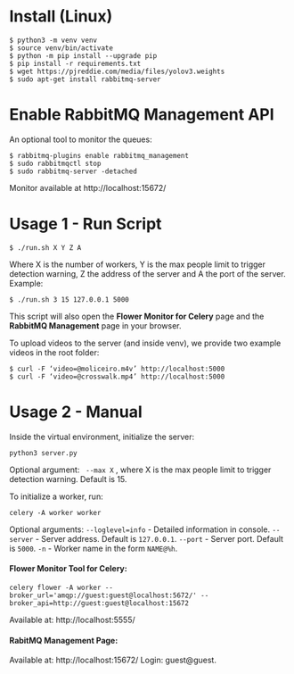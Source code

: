 # Install (Linux)

```
$ python3 -m venv venv
$ source venv/bin/activate
$ python -m pip install --upgrade pip
$ pip install -r requirements.txt
$ wget https://pjreddie.com/media/files/yolov3.weights
$ sudo apt-get install rabbitmq-server
```
 
# Enable RabbitMQ Management API
An optional tool to monitor the queues:
```
$ rabbitmq-plugins enable rabbitmq_management
$ sudo rabbitmqctl stop
$ sudo rabbitmq-server -detached
```
Monitor available at http://localhost:15672/


# Usage 1 - Run Script
```
$ ./run.sh X Y Z A
```
Where X is the number of workers, Y is the max people limit to trigger detection warning, Z the address of the server and A the port of the server.
Example:
```
$ ./run.sh 3 15 127.0.0.1 5000
```
This script will also open the **Flower Monitor for Celery** page and the **RabbitMQ Management** page in your browser.

To upload videos to the server (and inside venv), we provide two example videos in the root folder:
```
$ curl -F ‘video=@moliceiro.m4v’ http://localhost:5000
$ curl -F ‘video=@crosswalk.mp4’ http://localhost:5000
```
# Usage 2 - Manual
Inside the virtual environment, initialize the server:
```
python3 server.py
```
Optional argument: ``` --max X``` , where X is the max people limit to trigger detection warning. Default is 15.

To initialize a worker, run:
```
celery -A worker worker
```
Optional arguments:
```--loglevel=info``` - Detailed information in console.
```--server``` - Server address. Default is ```127.0.0.1```.
```--port``` - Server port. Default is ```5000```.
```-n``` - Worker name in the form ```NAME@%h```.

#### Flower Monitor Tool for Celery:
```celery flower -A worker --broker_url='amqp://guest:guest@localhost:5672/' --broker_api=http://guest:guest@localhost:15672```

Available at: http://localhost:5555/

#### RabitMQ Management Page:
Available at: http://localhost:15672/
Login: guest@guest.


